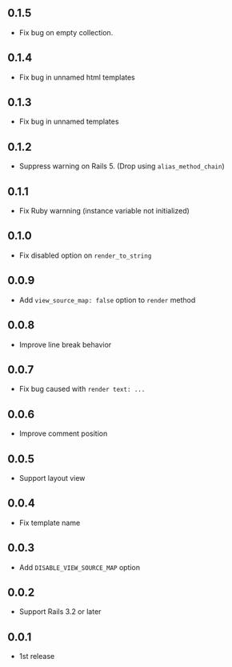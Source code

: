 ## 0.1.5

- Fix bug on empty collection.

## 0.1.4

- Fix bug in unnamed html templates

## 0.1.3

- Fix bug in unnamed templates

## 0.1.2

- Suppress warning on Rails 5. (Drop using `alias_method_chain`)

## 0.1.1

- Fix Ruby warnning (instance variable not initialized)

## 0.1.0

- Fix disabled option on `render_to_string`

## 0.0.9

- Add `view_source_map: false` option to `render` method

## 0.0.8

- Improve line break behavior

## 0.0.7

- Fix bug caused with `render text: ...`

## 0.0.6

- Improve comment position

## 0.0.5

- Support layout view

## 0.0.4

- Fix template name

## 0.0.3

- Add `DISABLE_VIEW_SOURCE_MAP` option

## 0.0.2

- Support Rails 3.2 or later

## 0.0.1

- 1st release
